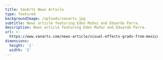 ```yaml
---
title: VanArts News Article
type: featured
backgroundImage: /uploads/vanarts.jpg
subtitle: News article featuring Eden Muñoz and Eduardo Parra.
description: News article featuring Eden Muñoz and Eduardo Parra.
url: >-
  https://www.vanarts.com/news-article/visual-effects-grads-from-mexico-join-forces/
dimensions:
  height: '1'
  width: '2'
---
```



